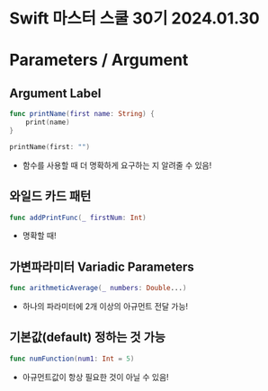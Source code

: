 # Swift 마스터 스쿨 30기 2024.01.30

# Parameters / Argument

## Argument Label

```swift
func printName(first name: String) {
	print(name)
}

printName(first: "")
```

- 함수를 사용할 때 더 명확하게 요구하는 지 알려줄 수 있음!

## 와일드 카드 패턴

```swift
func addPrintFunc(_ firstNum: Int)
```

- 명확할 때!

## 가변파라미터 Variadic Parameters

```swift
func arithmeticAverage(_ numbers: Double...)
```

- 하나의 파라미터에 2개 이상의 아규먼트 전달 가능!

## 기본값(default) 정하는 것 가능

```swift
func numFunction(num1: Int = 5)
```

- 아규먼트값이 항상 필요한 것이 아닐 수 있음!
